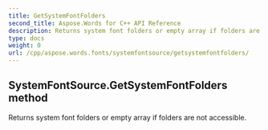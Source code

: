 ```yaml
---
title: GetSystemFontFolders
second_title: Aspose.Words for C++ API Reference
description: Returns system font folders or empty array if folders are not accessible. 
type: docs
weight: 0
url: /cpp/aspose.words.fonts/systemfontsource/getsystemfontfolders/
---
```

## SystemFontSource.GetSystemFontFolders method


Returns system font folders or empty array if folders are not accessible. 

